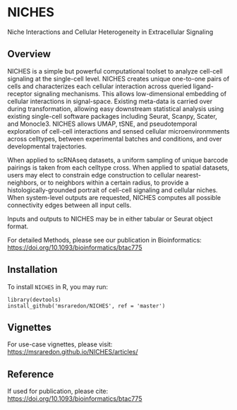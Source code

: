 # NICHES
Niche Interactions and Cellular Heterogeneity in Extracellular Signaling

## Overview
NICHES is a simple but powerful computational toolset to analyze cell-cell signaling at the single-cell level. NICHES creates unique one-to-one pairs of cells and characterizes each cellular interaction across queried ligand-receptor signaling mechanisms. This allows low-dimensional embedding of cellular interactions in signal-space. Existing meta-data is carried over during transformation, allowing easy downstream statistical analysis using existing single-cell software packages including Seurat, Scanpy, Scater, and Monocle3.  NICHES allows UMAP, tSNE, and pseudotemporal exploration of cell-cell interactions and sensed cellular microenvironmments across celltypes, between experimental batches and conditions, and over developmental trajectories.

When applied to scRNAseq datasets, a uniform sampling of unique barcode pairings is taken from each celltype cross. When applied to spatial datasets, users may elect to constrain edge construction to cellular nearest-neighbors, or to neighbors within a certain radius, to provide a histologically-grounded portrait of cell-cell signaling and cellular niches. When system-level outputs are requested, NICHES computes all possible connectivity edges between all input cells.

Inputs and outputs to NICHES may be in either tabular or Seurat object format.

For detailed Methods, please see our publication in Bioinformatics: https://doi.org/10.1093/bioinformatics/btac775

## Installation
To install `NICHES` in R, you may run:
```
library(devtools)
install_github('msraredon/NICHES', ref = 'master')
```

## Vignettes
For use-case vignettes, please visit: https://msraredon.github.io/NICHES/articles/

## Reference
If used for publication, please cite: https://doi.org/10.1093/bioinformatics/btac775
